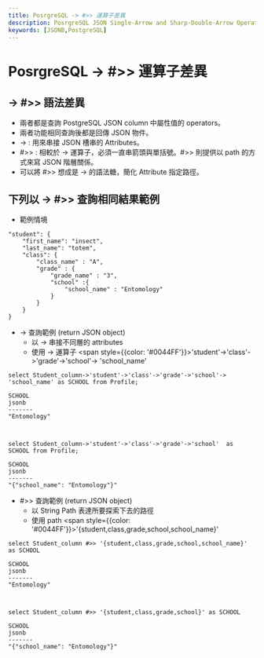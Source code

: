 ```yaml
---
title: PosrgreSQL -> #>> 運算子差異
description: PosrgreSQL JSON Single-Arrow and Sharp-Double-Arrow Operators 
keywords: [JSONB,PostgreSQL]
---
```


# PosrgreSQL -> #>> 運算子差異


## -> #>> 語法差異
* 兩者都是查詢 PostgreSQL JSON column 中屬性值的 operators。
* 兩者功能相同查詢後都是回傳 JSON 物件。
* -> : 用來串接 JSON 槽串的 Attributes。
* #>> : 相較於 -> 運算子，必須一直串箭頭與單括號。#>> 則提供以 path 的方式來寫 JSON 階層關係。 
* 可以將 #>> 想成是 -> 的語法糖，簡化 Attribute 指定路徑。


## 下列以 -> #>> 查詢相同結果範例

* 範例情境

```
"student": {
	"first_name": "insect",
	"last_name": "totem",
	"class": {
		"class_name" : "A",
		"grade" : {
			"grade_name" : "3",
			"school" :{
				"school_name" : "Entomology"
			}
		}
	}
}
```


* -> 查詢範例 (return JSON object)
   * 以 -> 串接不同層的 attributes
   * 使用 -> 運算子 <span style={{color: '#0044FF'}}>'student'->'class'->'grade'->'school'-> 'school_name'</span>
   
```
select Student_column->'student'->'class'->'grade'->'school'-> 'school_name' as SCHOOL from Profile;

SCHOOL
jsonb
-------
"Entomology"



select Student_column->'student'->'class'->'grade'->'school'  as SCHOOL from Profile;

SCHOOL
jsonb
-------
"{"school_name": "Entomology"}"
```

* #>> 查詢範例 (return JSON object)
   * 以 String Path 表達所要探索下去的路徑
   * 使用 path <span style={{color: '#0044FF'}}>'{student,class,grade,school,school_name}'</span>

```
select Student_column #>> '{student,class,grade,school,school_name}' as SCHOOL

SCHOOL
jsonb
-------
"Entomology"



select Student_column #>> '{student,class,grade,school}' as SCHOOL

SCHOOL
jsonb
-------
"{"school_name": "Entomology"}"
```